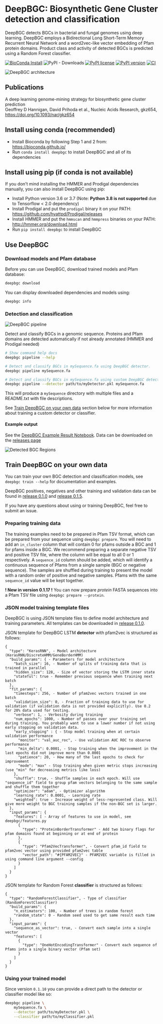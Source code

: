 # DeepBGC: Biosynthetic Gene Cluster detection and classification

DeepBGC detects BGCs in bacterial and fungal genomes using deep learning. 
DeepBGC employs a Bidirectional Long Short-Term Memory Recurrent Neural Network 
and a word2vec-like vector embedding of Pfam protein domains. 
Product class and activity of detected BGCs is predicted using a Random Forest classifier.

[![BioConda Install](https://img.shields.io/conda/dn/bioconda/deepbgc.svg?style=flag&label=BioConda%20install&color=green)](https://anaconda.org/bioconda/deepbgc) 
![PyPI - Downloads](https://img.shields.io/pypi/dm/deepbgc.svg?color=green&label=PyPI%20downloads)
[![PyPI license](https://img.shields.io/pypi/l/deepbgc.svg)](https://pypi.python.org/pypi/deepbgc/)
[![PyPI version](https://badge.fury.io/py/deepbgc.svg)](https://badge.fury.io/py/deepbgc)
[![CI](https://api.travis-ci.org/Merck/deepbgc.svg?branch=master)](https://travis-ci.org/Merck/deepbgc)

![DeepBGC architecture](images/deepbgc.architecture.png?raw=true "DeepBGC architecture")

## Publications

A deep learning genome-mining strategy for biosynthetic gene cluster prediction <br>
Geoffrey D Hannigan,  David Prihoda et al., Nucleic Acids Research, gkz654, https://doi.org/10.1093/nar/gkz654


## Install using conda (recommended)

- Install Bioconda by following Step 1 and 2 from: https://bioconda.github.io/
- Run `conda install deepbgc` to install DeepBGC and all of its dependencies    

## Install using pip (if conda is not available)

If you don't mind installing the HMMER and Prodigal dependencies manually, you can also install DeepBGC using pip:

- Install Python version 3.6 or 3.7 (Note: **Python 3.8 is not supported** due to Tensorflow < 2.0 dependency)
- Install Prodigal and put the `prodigal` binary it on your PATH: https://github.com/hyattpd/Prodigal/releases
- Install HMMER and put the `hmmscan` and `hmmpress` binaries on your PATH: http://hmmer.org/download.html
- Run `pip install deepbgc` to install DeepBGC   

## Use DeepBGC

### Download models and Pfam database

Before you can use DeepBGC, download trained models and Pfam database:

```bash
deepbgc download
```

You can display downloaded dependencies and models using:

```bash
deepbgc info
```

### Detection and classification

![DeepBGC pipeline](images/deepbgc.pipeline.png?raw=true "DeepBGC pipeline")

Detect and classify BGCs in a genomic sequence. 
Proteins and Pfam domains are detected automatically if not already annotated (HMMER and Prodigal needed)

```bash
# Show command help docs
deepbgc pipeline --help

# Detect and classify BGCs in mySequence.fa using DeepBGC detector.
deepbgc pipeline mySequence.fa

# Detect and classify BGCs in mySequence.fa using custom DeepBGC detector trained on your own data.
deepbgc pipeline --detector path/to/myDetector.pkl mySequence.fa
```

This will produce a `mySequence` directory with multiple files and a README.txt with file descriptions.

See [Train DeepBGC on your own data](#train-deepbgc-on-your-own-data) section below for more information about training a custom detector or classifier.

#### Example output

See the [DeepBGC Example Result Notebook](https://nbviewer.jupyter.org/urls/github.com/Merck/deepbgc/releases/download/v0.1.0/DeepBGC_Example_Result.ipynb).
Data can be downloaded on the [releases page](https://github.com/Merck/deepbgc/releases)

![Detected BGC Regions](images/deepbgc.bgc.png?raw=true "Detected BGC regions")

## Train DeepBGC on your own data

You can train your own BGC detection and classification models, see `deepbgc train --help` for documentation and examples.

DeepBGC positives, negatives and other training and validation data can be found in [release 0.1.0](https://github.com/Merck/deepbgc/releases/tag/v0.1.0) and [release 0.1.5](https://github.com/Merck/deepbgc/releases/tag/v0.1.5).

If you have any questions about using or training DeepBGC, feel free to submit an issue.

### Preparing training data

The training examples need to be prepared in Pfam TSV format, which can be prepared from your sequence
using `deepbgc prepare`. You will need to add an `in_cluster` column that will contain 0 for pfams outside a BGC 
and 1 for pfams inside a BGC. We recommend preparing a separate negative TSV and positive TSV file, 
where the column will be equal to all 0 or 1 respectively. A `sequence_id` column should be added,
which will identify a continuous sequence of Pfams from a single sample (BGC or negative sequence).
The samples are shuffled during training to present the model with a random order of positive and negative samples.
Pfams with the same `sequence_id` value will be kept together.

**! New in version 0.1.17 !** You can now prepare *protein* FASTA sequences into a Pfam TSV file using `deepbgc prepare --protein`.


### JSON model training template files

DeepBGC is using JSON template files to define model architecture and training parameters. All templates can be downloaded in [release 0.1.0](https://github.com/Merck/deepbgc/releases/tag/v0.1.0).

JSON template for DeepBGC LSTM **detector** with pfam2vec is structured as follows:
```
{
  "type": "KerasRNN", - Model architecture (KerasRNN/DiscreteHMM/GeneBorderHMM)
  "build_params": { - Parameters for model architecture
    "batch_size": 16, - Number of splits of training data that is trained in parallel 
    "hidden_size": 128, - Size of vector storing the LSTM inner state
    "stateful": true - Remember previous sequence when training next batch
  },
  "fit_params": {
    "timesteps": 256, - Number of pfam2vec vectors trained in one batch
    "validation_size": 0, - Fraction of training data to use for validation (if validation data is not provided explicitly). Use 0.2 for 20% data used for testing.
    "verbose": 1, - Verbosity during training
    "num_epochs": 1000, - Number of passes over your training set during training. You probably want to use a lower number if not using early stopping on validation data.
    "early_stopping" : { - Stop model training when at certain validation performance
      "monitor": "val_auc_roc", - Use validation AUC ROC to observe performance
      "min_delta": 0.0001, - Stop training when the improvement in the last epochs did not improve more than 0.0001
      "patience": 20, - How many of the last epochs to check for improvement
      "mode": "max" - Stop training when given metric stops increasing (use "min" for decreasing metrics like loss)
    },
    "shuffle": true, - Shuffle samples in each epoch. Will use "sequence_id" field to group pfam vectors belonging to the same sample and shuffle them together 
    "optimizer": "adam", - Optimizer algorithm
    "learning_rate": 0.0001, - Learning rate
    "weighted": true - Increase weight of less-represented class. Will give more weight to BGC training samples if the non-BGC set is larger.
  },
  "input_params": {
    "features": [ - Array of features to use in model, see deepbgc/features.py
      {
        "type": "ProteinBorderTransformer" - Add two binary flags for pfam domains found at beginning or at end of protein
      },
      {
        "type": "Pfam2VecTransformer", - Convert pfam_id field to pfam2vec vector using provided pfam2vec table
        "vector_path": "#{PFAM2VEC}" - PFAM2VEC variable is filled in using command line argument --config
      }
    ]
  }
}
```

JSON template for Random Forest **classifier** is structured as follows:
```
{
  "type": "RandomForestClassifier", - Type of classifier (RandomForestClassifier)
  "build_params": {
    "n_estimators": 100, - Number of trees in random forest
    "random_state": 0 - Random seed used to get same result each time
  },
  "input_params": {
    "sequence_as_vector": true, - Convert each sample into a single vector
    "features": [
      {
        "type": "OneHotEncodingTransformer" - Convert each sequence of Pfams into a single binary vector (Pfam set)
      }
    ]
  }
}
```

### Using your trained model

Since version `0.1.10` you can provide a direct path to the detector or classifier model like so:
```bash
deepbgc pipeline \
    mySequence.fa \
    --detector path/to/myDetector.pkl \
    --classifier path/to/myClassifier.pkl 
```
